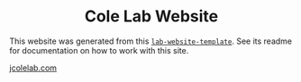 <h1 align="center">Cole Lab Website</h1>

This website was generated from this [`lab-website-template`](https://github.com/greenelab/lab-website-template).
See its readme for documentation on how to work with this site.

[jcolelab.com](https://jcolelab.com/)
